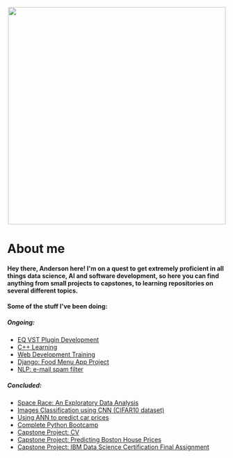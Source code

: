 <div id="header" align="center">
  <img src="https://media.giphy.com/media/Ws6T5PN7wHv3cY8xy8/giphy.gif?cid=790b761131kxxx9dihvtuohuh0ow2fr71oriysyfjzecjk49&ep=v1_gifs_search&rid=giphy.gif&ct=g" width="500"/>
</div>

# About me
#### Hey there, Anderson here! I'm on a quest to get extremely proficient in all things data science, AI and software development, so here you can find anything from small projects to capstones, to learning repositories on several different topics.

#### Some of the stuff I've been doing:

##### Ongoing:
- [EQ VST Plugin Development](https://github.com/ahpmatias/VST-plugin-dev) 
- [C++ Learning](https://github.com/ahpmatias/cpp-learning)
- [Web Development Training](https://github.com/ahpmatias/Web-Development-Training)
- [Django: Food Menu App Project](https://github.com/ahpmatias/django-food-menu-app)
- [NLP: e-mail spam filter](https://github.com/ahpmatias/NLP-spam-filter/blob/main/Spam%20Classifier%20using%20Naive%20Bayes.ipynb)

##### Concluded:
- [Space Race: An Exploratory Data Analysis](https://github.com/ahpmatias/space-race-analysis/blob/main/Space%20Race%20Data%20Analysis.ipynb)
- [Images Classification using CNN (CIFAR10 dataset)](https://github.com/ahpmatias/cnn-images-classification/blob/main/CiFAR-10%20Images%20Classification%20Using%20CNNs.ipynb)
- [Using ANN to predict car prices](https://github.com/ahpmatias/ANN-car-prices/blob/main/Car%20Purchase%20Amount%20Predictions%20Using%20ANNs.ipynb)
- [Complete Python Bootcamp](https://github.com/ahpmatias/Python-100daysofcode-bootcamp)
- [Capstone Project: CV](https://ahpmatias.github.io/capstone-cv/)
- [Capstone Project: Predicting Boston House Prices](https://github.com/ahpmatias/capstone-boston-house-prices/blob/main/Multivariable_Regression_and_Valuation_Model_(start).ipynb)
- [Capstone Project: IBM Data Science Certification Final Assignment](https://github.com/ahpmatias/IBM_Data_Science_Certificate_Capstone/blob/master/Applied%20Data%20Science%20Capstone%20-%20Final.ipynb)
